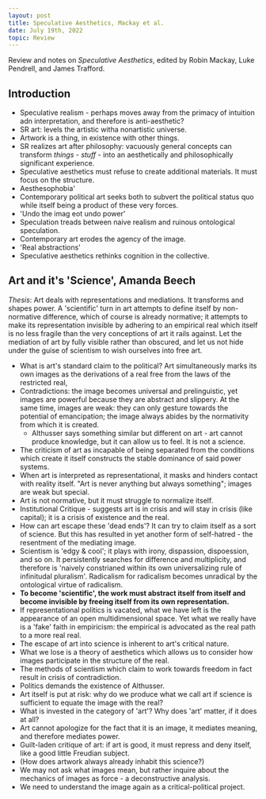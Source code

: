 ```yaml
---
layout: post
title: Speculative Aesthetics, Mackay et al.
date: July 19th, 2022
topic: Review
---
```


Review and notes on *Speculative Aesthetics*, edited by Robin Mackay, Luke Pendrell, and James Trafford.

## Introduction
- Speculative realism - perhaps moves away from the primacy of intuition adn interpretation, and therefore is anti-aesthetic?
- SR art: levels the artistic witha  nonartistic universe. 
- Artwork is a thing, in existence with other things. 
- SR realizes art after philosophy: vacuously general concepts can transform *things* - *stuff* - into an aesthetically and philosophically significant experience.
- Speculative aesthetics must refuse to create additional materials. It must focus on the structure.
- Aesthesophobia'
- Contemporary political art seeks both to subvert the political status quo while itself being a product of these very forces.
- 'Undo the imag eot undo power'
- Speculation treads between naive realism and ruinous ontological speculation.
- Contemporary art erodes the agency of the image.
- 'Real abstractions'
- Speculative aesthetics rethinks cognition in the collective.

## Art and it's 'Science', Amanda Beech

*Thesis*: Art deals with representations and mediations. It transforms and shapes power. A 'scientific' turn in art attempts to define itself by non-normative difference, which of course is already normative; it attempts to make its representation invisible by adhering to an empirical real which itself is no less fragile than the very conceptions of art it rails against. Let the mediation of art by fully visible rather than obscured, and let us not hide under the guise of scientism to wish ourselves into free art.

- What is art's standard claim to the political? Art simultaneously marks its own images as the derivations of a real free from the laws of the restricted real,
- Contradictions: the image becomes universal and prelinguistic, yet images are powerful because they are abstract and slippery. At the same time, images are weak: they can only gesture towards the potential of emancipation; the image always abides by the normativity from which it is created.
  - Althusser says something similar but different on art - art cannot produce knowledge, but it can allow us to feel. It is not a science.
- The criticism of art as incapable of being separated from the conditions which create it itself constructs the stable dominance of said power systems.
- When art is interpreted as representational, it masks and hinders contact with reality itself. "Art is never anything but always something"; images are weak but special.
- Art is not normative, but it must struggle to normalize itself.
- Institutional Critique - suggests art is in crisis and will stay in crisis (like capital); it is a crisis of existence and the real.
- How can art escape these 'dead ends'? It can try to claim itself as a sort of science. But this has resulted in yet another form of self-hatred - the resentment of the mediating image.
- Scientism is 'edgy & cool'; it plays with irony, dispassion, dispoession, and so on. It persistently searches for difference and multiplicity, and therefore is 'naively constrianed within its own universalizing rule of infinitudal pluralism'. Radicalism for radicalism becomes unradical by the ontological virtue of radicalism.
- **To become 'scientific', the work must abstract itself from itself and become invisible by freeing itself from its own representation.**
- If representational politics is vacated, what we have left is the appearance of an open multidimensional space. Yet what we really have is a 'fake' faith in empiricism: the empirical is advocated as the real path to a more real real.
- The escape of art into science is inherent to art's critical nature.
- What we lose is a theory of aesthetics which allows us to consider how images participate in the structure of the real.
- The methods of scientism which claim to work towards freedom in fact result in crisis of contradiction.
- Politics demands the existence of Althusser.
- Art itself is put at risk: why do we produce what we call art if science is sufficient to equate the image with the real?
- What is invested in the category of 'art'? Why does 'art' matter, if it does at all? 
- Art cannot apologize for the fact that it is an image, it mediates meaning, and therefore mediates power.
- Guilt-laden critique of art: if art is good, it must repress and deny itself, like a good little Freudian subject.
- (How does artwork always already inhabit this science?)
- We may not ask what images mean, but rather inquire about the mechanics of images as force - a deconstructive analysis.
- We need to understand the image again as a critical-political project.

